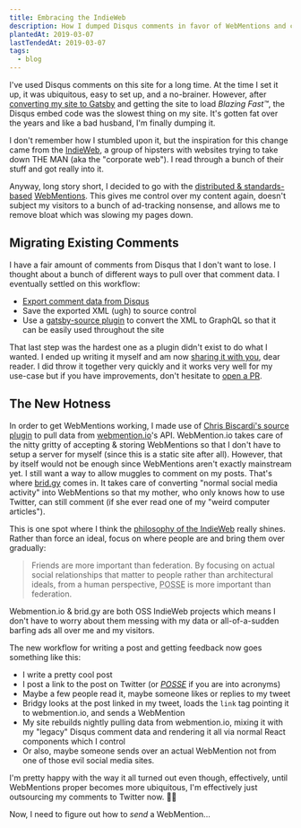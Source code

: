 ```yaml
---
title: Embracing the IndieWeb
description: How I dumped Disqus comments in favor of WebMentions and created a source plugin along the way.
plantedAt: 2019-03-07
lastTendedAt: 2019-03-07
tags:
  - blog
---
```

I've used Disqus comments on this site for a long time. At the time I set it up, it was ubiquitous, easy to set up, and a no-brainer. However, after [converting my site to Gatsby](/purpose-built-software/) and getting the site to load _Blazing Fast™_, the Disqus embed code was the slowest thing on my site. It's gotten fat over the years and like a bad husband, I'm finally dumping it.

I don't remember how I stumbled upon it, but the inspiration for this change came from the [IndieWeb](https://indieweb.org/), a group of hipsters with websites trying to take down THE MAN (aka the "corporate web"). I read through a bunch of their stuff and got really into it.

Anyway, long story short, I decided to go with the [distributed & standards-based](https://nicolas-hoizey.com/2017/07/so-long-disqus-hello-webmentions.html) [WebMentions](https://indieweb.org/Webmention). This gives me control over my content again, doesn't subject my visitors to a bunch of ad-tracking nonsense, and allows me to remove bloat which was slowing my pages down.

## Migrating Existing Comments

I have a fair amount of comments from Disqus that I don't want to lose. I thought about a bunch of different ways to pull over that comment data. I eventually settled on this workflow:

* [Export comment data from Disqus](https://help.disqus.com/developer/comments-export)
* Save the exported XML (ugh) to source control
* Use a [gatsby-source plugin](https://github.com/chadly/gatsby-source-disqus-xml) to convert the XML to GraphQL so that it can be easily used throughout the site

That last step was the hardest one as a plugin didn't exist to do what I wanted. I ended up writing it myself and am now [sharing it with you](https://github.com/chadly/gatsby-source-disqus-xml), dear reader. I did throw it together very quickly and it works very well for my use-case but if you have improvements, don't hesitate to [open a PR](https://github.com/chadly/gatsby-source-disqus-xml/compare?expand=1).

## The New Hotness

In order to get WebMentions working, I made use of [Chris Biscardi's source plugin](https://www.christopherbiscardi.com/post/building-gatsby-plugin-webmentions) to pull data from [webmention.io](https://webmention.io/)'s API. WebMention.io takes care of the nitty gritty of accepting & storing WebMentions so that I don't have to setup a server for myself (since this is a static site after all). However, that by itself would not be enough since WebMentions aren't exactly mainstream yet. I still want a way to allow muggles to comment on my posts. That's where [brid.gy](https://brid.gy/) comes in. It takes care of converting "normal social media activity" into WebMentions so that my mother, who only knows how to use Twitter, can still comment (if she ever read one of my "weird computer articles").

This is one spot where I think the [philosophy of the IndieWeb](https://indieweb.org/POSSE) really shines. Rather than force an ideal, focus on where people are and bring them over gradually:

> Friends are more important than federation. By focusing on actual social relationships that matter to people rather than architectural ideals, from a human perspective, <acronym title="Publish (on your) Own Site, Syndicate Elsewhere">POSSE</acronym> is more important than federation.

Webmention.io & brid.gy are both OSS IndieWeb projects which means I don't have to worry about them messing with my data or all-of-a-sudden barfing ads all over me and my visitors.

The new workflow for writing a post and getting feedback now goes something like this:

* I write a pretty cool post
* I post a link to the post on Twitter (or [_POSSE_](https://indieweb.org/POSSE) if you are into acronyms)
* Maybe a few people read it, maybe someone likes or replies to my tweet
* Bridgy looks at the post linked in my tweet, loads the `link` tag pointing it to webmention.io, and sends a WebMention
* My site rebuilds nightly pulling data from webmention.io, mixing it with my "legacy" Disqus comment data and rendering it all via normal React components which I control
* Or also, maybe someone sends over an actual WebMention not from one of those evil social media sites.

I'm pretty happy with the way it all turned out even though, effectively, until WebMentions proper becomes more ubiquitous, I'm effectively just outsourcing my comments to Twitter now. 🤷‍♂️


Now, I need to figure out how to *send* a WebMention...